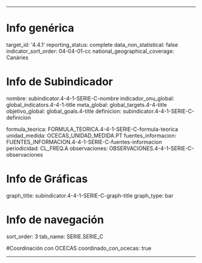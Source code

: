 ---

# Info genérica
target_id: '4.4.1'
reporting_status: complete
data_non_statistical: false
indicator_sort_order: 04-04-01-cc
national_geographical_coverage: Canàries

# Info de Subindicador
nombre: subindicator.4-4-1-SERIE-C-nombre
indicador_onu_global: global_indicators.4-4-1-title
meta_global: global_targets.4-4-title
objetivo_global: global_goals.4-title
definicion: subindicator.4-4-1-SERIE-C-definicion

formula_teorica: FORMULA_TEORICA.4-4-1-SERIE-C-formula-teorica
unidad_medida: OCECAS_UNIDAD_MEDIDA.PT
fuentes_informacion: FUENTES_INFORMACION.4-4-1-SERIE-C-fuentes-informacion
periodicidad: CL_FREQ.A
observaciones: OBSERVACIONES.4-4-1-SERIE-C-observaciones
# Info de Gráficas
graph_title: subindicator.4-4-1-SERIE-C-graph-title
graph_type: bar

# Info de navegación
sort_order: 3
tab_name: SERIE.SERIE_C

#Coordinación con OCECAS
coordinado_con_ocecas: true

---